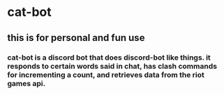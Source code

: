# cat-bot
## this is for personal and fun use

### cat-bot is a discord bot that does discord-bot like things. it responds to certain words said in chat, has clash commands for incrementing a count, and retrieves data from the riot games api.
